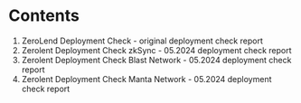 # Contents

1. ZeroLend Deployment Check - original deployment check report 
2. Zerolent Deployment Check zkSync - 05.2024 deployment check report 
3. Zerolent Deployment Check Blast Network - 05.2024 deployment check report 
4. Zerolent Deployment Check Manta Network - 05.2024 deployment check report 


